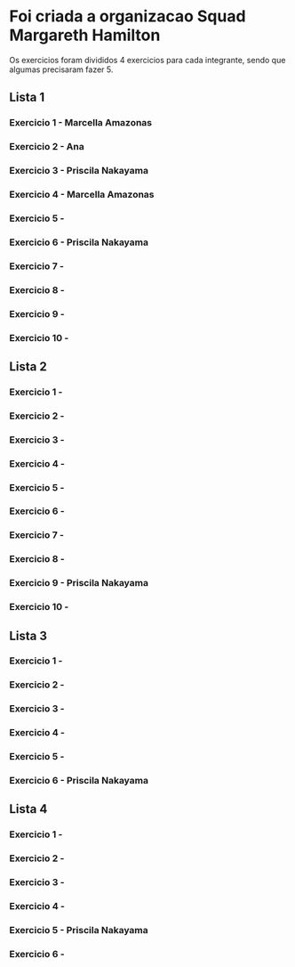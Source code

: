 # Foi criada a organizacao Squad Margareth Hamilton 
 Os exercicios foram divididos 4 exercicios para cada integrante, 
 sendo que algumas precisaram fazer 5.

## Lista 1
### Exercicio 1 - Marcella Amazonas
### Exercicio 2 - Ana
### Exercicio 3 - Priscila Nakayama
### Exercicio 4 - Marcella Amazonas
### Exercicio 5 - 
### Exercicio 6 - Priscila Nakayama
### Exercicio 7 - 
### Exercicio 8 - 
### Exercicio 9 - 
### Exercicio 10 - 

## Lista 2
### Exercicio 1 - 
### Exercicio 2 - 
### Exercicio 3 - 
### Exercicio 4 - 
### Exercicio 5 - 
### Exercicio 6 - 
### Exercicio 7 - 
### Exercicio 8 - 
### Exercicio 9 - Priscila Nakayama
### Exercicio 10 - 

## Lista 3
### Exercicio 1 - 
### Exercicio 2 - 
### Exercicio 3 - 
### Exercicio 4 - 
### Exercicio 5 - 
### Exercicio 6 - Priscila Nakayama


## Lista 4
### Exercicio 1 - 
### Exercicio 2 - 
### Exercicio 3 - 
### Exercicio 4 -  
### Exercicio 5 - Priscila Nakayama
### Exercicio 6 - 
